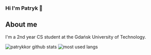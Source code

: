 ### Hi I'm Patryk 🙌

## About me
I'm a 2nd year CS student at the Gdańsk University of Technology.

![patrykkor github stats](https://github-readme-stats.vercel.app/api?username=patrykkor&show_icons=true&hide_border=true&count_private=true)
![most used langs](https://github-readme-stats.vercel.app/api/top-langs/?username=patrykkor&layout=compact&hide_border=true)
